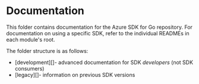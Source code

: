 # Documentation

This folder contains documentation for the Azure SDK for Go repository. For documentation on using a specific SDK, refer to the individual READMEs in each module's root.

The folder structure is as follows:

* [development][]- advanced documentation for SDK *developers* (not SDK consumers)
* [legacy][]- information on previous SDK versions
